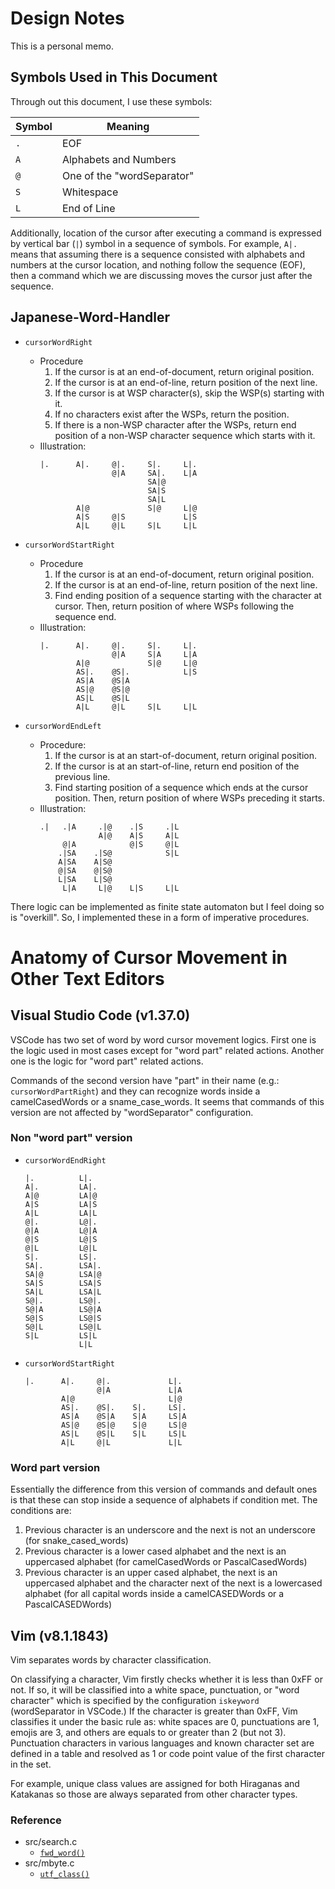 <!-- markdownlint-disable MD031 -->

# Design Notes

This is a personal memo.

## Symbols Used in This Document

Through out this document, I use these symbols:

| Symbol | Meaning                    |
| ------ | -------------------------- |
| `.`    | EOF                        |
| `A`    | Alphabets and Numbers      |
| `@`    | One of the "wordSeparator" |
| `S`    | Whitespace                 |
| `L`    | End of Line                |

Additionally, location of the cursor after executing a command is expressed by
vertical bar (`|`) symbol in a sequence of symbols. For example, `A|.` means
that assuming there is a sequence consisted with alphabets and numbers at the
cursor location, and nothing follow the sequence (EOF), then a command which
we are discussing moves the cursor just after the sequence.

## Japanese-Word-Handler

- `cursorWordRight`

  - Procedure
    1. If the cursor is at an end-of-document, return original position.
    2. If the cursor is at an end-of-line, return position of the next line.
    3. If the cursor is at WSP character(s), skip the WSP(s) starting with it.
    4. If no characters exist after the WSPs, return the position.
    5. If there is a non-WSP character after the WSPs, return end position of
       a non-WSP character sequence which starts with it.
  - Illustration:
    ```text
    |.      A|.     @|.     S|.     L|.
                    @|A     SA|.    L|A
                            SA|@
                            SA|S
                            SA|L
            A|@             S|@     L|@
            A|S     @|S             L|S
            A|L     @|L     S|L     L|L
    ```

- `cursorWordStartRight`

  - Procedure
    1. If the cursor is at an end-of-document, return original position.
    2. If the cursor is at an end-of-line, return position of the next line.
    3. Find ending position of a sequence starting with the character at
       cursor. Then, return position of where WSPs following the sequence end.
  - Illustration:
    ```text
    |.      A|.     @|.     S|.     L|.
                    @|A     S|A     L|A
            A|@             S|@     L|@
            AS|.    @S|.            L|S
            AS|A    @S|A
            AS|@    @S|@
            AS|L    @S|L
            A|L     @|L     S|L     L|L
    ```

- `cursorWordEndLeft`

  - Procedure:
    1. If the cursor is at an start-of-document, return original position.
    2. If the cursor is at an start-of-line, return end position of the
       previous line.
    3. Find starting position of a sequence which ends at the cursor position.
       Then, return position of where WSPs preceding it starts.
  - Illustration:
    ```text
    .|   .|A     .|@    .|S     .|L
                 A|@    A|S     A|L
         @|A            @|S     @|L
        .|SA    .|S@            S|L
        A|SA    A|S@
        @|SA    @|S@
        L|SA    L|S@
         L|A     L|@    L|S     L|L
    ```

There logic can be implemented as finite state automaton but I feel doing so is
"overkill". So, I implemented these in a form of imperative procedures.

# Anatomy of Cursor Movement in Other Text Editors

## Visual Studio Code (v1.37.0)

VSCode has two set of word by word cursor movement logics. First one is the
logic used in most cases except for "word part" related actions. Another one is
the logic for "word part" related actions.

Commands of the second version have "part" in their name (e.g.:
`cursorWordPartRight`) and they can recognize words inside a camelCasedWords
or a sname_case_words. It seems that commands of this version are not affected
by "wordSeparator" configuration.

### Non "word part" version

- `cursorWordEndRight`

  ```text
  |.          L|.
  A|.         LA|.
  A|@         LA|@
  A|S         LA|S
  A|L         LA|L
  @|.         L@|.
  @|A         L@|A
  @|S         L@|S
  @|L         L@|L
  S|.         LS|.
  SA|.        LSA|.
  SA|@        LSA|@
  SA|S        LSA|S
  SA|L        LSA|L
  S@|.        LS@|.
  S@|A        LS@|A
  S@|S        LS@|S
  S@|L        LS@|L
  S|L         LS|L
              L|L
  ```

- `cursorWordStartRight`
  ```text
  |.      A|.     @|.             L|.
                  @|A             L|A
          A|@                     L|@
          AS|.    @S|.    S|.     LS|.
          AS|A    @S|A    S|A     LS|A
          AS|@    @S|@    S|@     LS|@
          AS|L    @S|L    S|L     LS|L
          A|L     @|L             L|L
  ```

### Word part version

Essentially the difference from this version of commands and default ones is
that these can stop inside a sequence of alphabets if condition met.
The conditions are:

1. Previous character is an underscore and the next is not an underscore
   (for snake_cased_words)
2. Previous character is a lower cased alphabet and the next is an uppercased
   alphabet (for camelCasedWords or PascalCasedWords)
3. Previous character is an upper cased alphabet, the next is an uppercased
   alphabet and the character next of the next is a lowercased alphabet
   (for all capital words inside a camelCASEDWords or a PascalCASEDWords)

## Vim (v8.1.1843)

Vim separates words by character classification.

On classifying a character, Vim firstly checks whether it is less than 0xFF
or not. If so, it will be classified into a white space, punctuation, or
"word character" which is specified by the configuration `iskeyword`
(wordSeparator in VSCode.) If the character is greater than 0xFF, Vim
classifies it under the basic rule as: white spaces are 0, punctuations are 1,
emojis are 3, and others are equals to or greater than 2 (but not 3).
Punctuation characters in various languages and known character set are defined
in a table and resolved as 1 or code point value of the first character in the
set.

For example, unique class values are assigned for both Hiraganas and Katakanas
so those are always separated from other character types.

### Reference

- src/search.c
  - [`fwd_word()`](https://github.com/vim/vim/blob/v8.1.1843/src/search.c#L3050)
- src/mbyte.c
  - [`utf_class()`](https://github.com/vim/vim/blob/v8.1.1843/src/mbyte.c#L2764)
